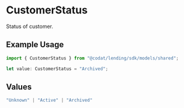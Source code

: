 # CustomerStatus

Status of customer.

## Example Usage

```typescript
import { CustomerStatus } from "@codat/lending/sdk/models/shared";

let value: CustomerStatus = "Archived";
```

## Values

```typescript
"Unknown" | "Active" | "Archived"
```